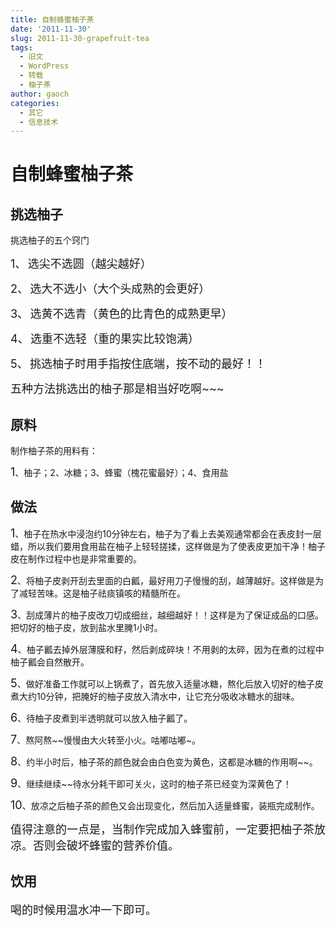 ```yaml
---
title: 自制蜂蜜柚子茶
date: '2011-11-30'
slug: 2011-11-30-grapefruit-tea
tags:
  - 旧文
  - WordPress
  - 转载
  - 柚子茶
author: gaoch
categories:
  - 其它
  - 信息技术
---
```



# <span style="font-family:宋体;mso-ascii-font-family:Calibri;mso-ascii-theme-font:&lt;br /&gt;minor-latin;mso-fareast-font-family:宋体;mso-fareast-theme-font:minor-fareast;&lt;br /&gt;mso-hansi-font-family:Calibri;mso-hansi-theme-font:minor-latin">自制蜂蜜柚子茶</span><span lang="EN-US"></span>

## <span style="font-family:宋体;mso-ascii-font-family:Cambria;mso-ascii-theme-font:&lt;br /&gt;major-latin;mso-fareast-font-family:宋体;mso-fareast-theme-font:major-fareast;&lt;br /&gt;mso-hansi-font-family:Cambria;mso-hansi-theme-font:major-latin">挑选柚子</span><span lang="EN-US"></span>

<span
style="font-family:宋体;mso-ascii-font-family:Calibri;&lt;br /&gt;mso-ascii-theme-font:minor-latin;mso-fareast-font-family:宋体;mso-fareast-theme-font:&lt;br /&gt;minor-fareast;mso-hansi-font-family:Calibri;mso-hansi-theme-font:minor-latin">挑选柚子的五个窍门</span>  
<span lang="EN-US"></span>

<span style="font-size:13.5pt" lang="EN-US"><span
style="mso-list:Ignore">1、<span
style="font:7.0pt &quot;Times New Roman&quot;">
</span></span></span><span
style="font-size:13.5pt">选尖不选圆（越尖越好）<span
lang="EN-US"></span></span>

<span style="font-size:13.5pt" lang="EN-US"><span
style="mso-list:Ignore">2、<span
style="font:7.0pt &quot;Times New Roman&quot;">
</span></span></span><span
style="font-size:13.5pt">选大不选小（大个头成熟的会更好）<span
lang="EN-US"></span></span>

<span style="font-size:13.5pt" lang="EN-US"><span
style="mso-list:Ignore">3、<span
style="font:7.0pt &quot;Times New Roman&quot;">
</span></span></span><span
style="font-size:13.5pt">选黄不选青（黄色的比青色的成熟更早）<span
lang="EN-US"></span></span>

<span style="font-size:13.5pt" lang="EN-US"><span
style="mso-list:Ignore">4、<span
style="font:7.0pt &quot;Times New Roman&quot;">
</span></span></span><span
style="font-size:13.5pt">选重不选轻（重的果实比较饱满）<span
lang="EN-US"></span></span>

<span style="font-size:13.5pt" lang="EN-US"><span
style="mso-list:Ignore">5、<span
style="font:7.0pt &quot;Times New Roman&quot;">
</span></span></span><span
style="font-size:13.5pt">挑选柚子时用手指按住底端，按不动的最好！！<span
lang="EN-US"></span></span>

<span style="font-size:13.5pt">五种方法挑选出的柚子那是相当好吃啊<span
lang="EN-US">\~\~\~</span></span>

## <span style="font-family:宋体;mso-ascii-font-family:Cambria;mso-ascii-theme-font:&lt;br /&gt;major-latin;mso-fareast-font-family:宋体;mso-fareast-theme-font:major-fareast;&lt;br /&gt;mso-hansi-font-family:Cambria;mso-hansi-theme-font:major-latin">原料</span><span lang="EN-US"></span>

<span
style="font-family:宋体;mso-ascii-font-family:Calibri;&lt;br /&gt;mso-ascii-theme-font:minor-latin;mso-fareast-font-family:宋体;mso-fareast-theme-font:&lt;br /&gt;minor-fareast;mso-hansi-font-family:Calibri;mso-hansi-theme-font:minor-latin">制作柚子茶的用料有：</span><span
lang="EN-US"></span>

<span style="font-size:13.5pt" lang="EN-US">1</span><span
style="font-size:&lt;br /&gt;13.5pt">、柚子；<span
lang="EN-US">2</span>、冰糖；<span
lang="EN-US">3</span>、蜂蜜（槐花蜜最好）；<span
lang="EN-US">4</span>、食用盐<span lang="EN-US"></span></span>

## <span style="font-family:宋体;mso-ascii-font-family:Cambria;mso-ascii-theme-font:&lt;br /&gt;major-latin;mso-fareast-font-family:宋体;mso-fareast-theme-font:major-fareast;&lt;br /&gt;mso-hansi-font-family:Cambria;mso-hansi-theme-font:major-latin">做法</span><span style="font-size:13.5pt;line-height:173%" lang="EN-US"></span>

<span style="font-size:13.5pt" lang="EN-US">1</span><span
style="font-size:&lt;br /&gt;13.5pt">、柚子在热水中浸泡约<span
lang="EN-US">10</span>分钟左右，柚子为了看上去美观通常都会在表皮封一层蜡，所以我们要用食用盐在柚子上轻轻搓揉，这样做是为了使表皮更加干净！柚子皮在制作过程中也是非常重要的。<span
lang="EN-US"></span></span>

<span style="font-size:13.5pt" lang="EN-US">2</span><span
style="font-size:&lt;br /&gt;13.5pt">、将柚子皮剥开刮去里面的白瓤，最好用刀子慢慢的刮，越薄越好。这样做是为了减轻苦味。这是柚子祛痰镇咳的精髓所在。</span><span
lang="EN-US"></span>

<span style="font-size:13.5pt" lang="EN-US">3</span><span
style="font-size:&lt;br /&gt;13.5pt">、刮成薄片的柚子皮改刀切成细丝，越细越好！！这样是为了保证成品的口感。把切好的柚子皮，放到盐水里腌<span
lang="EN-US">1</span>小时。<span lang="EN-US"></span></span>

<span style="font-size:13.5pt" lang="EN-US">4</span><span
style="font-size:&lt;br /&gt;13.5pt">、柚子瓤去掉外层薄膜和籽，然后剥成碎块！不用剥的太碎，因为在煮的过程中柚子瓤会自然散开。<span
lang="EN-US"></span></span>

<span style="font-size:13.5pt" lang="EN-US">5</span><span
style="font-size:&lt;br /&gt;13.5pt">、做好准备工作就可以上锅煮了，首先放入适量冰糖，熬化后放入切好的柚子皮煮大约<span
lang="EN-US">10</span>分钟，把腌好的柚子皮放入清水中，让它充分吸收冰糖水的甜味。<span
lang="EN-US"></span></span>

<span style="font-size:13.5pt" lang="EN-US">6</span><span
style="font-size:&lt;br /&gt;13.5pt">、待柚子皮煮到半透明就可以放入柚子瓤了。</span><span
lang="EN-US"></span>

<span style="font-size:13.5pt" lang="EN-US">7</span><span
style="font-size:&lt;br /&gt;13.5pt">、熬阿熬<span
lang="EN-US">\~\~</span>慢慢由大火转至小火。咕嘟咕嘟<span
lang="EN-US">\~</span>。<span lang="EN-US"></span></span>

<span style="font-size:13.5pt" lang="EN-US">8</span><span
style="font-size:&lt;br /&gt;13.5pt">、约半小时后，柚子茶的颜色就会由白色变为黄色，这都是冰糖的作用啊<span
lang="EN-US">\~\~</span>。<span lang="EN-US"></span></span>

<span style="font-size:13.5pt" lang="EN-US">9</span><span
style="font-size:&lt;br /&gt;13.5pt">、继续继续<span
lang="EN-US">\~\~</span>待水分耗干即可关火，这时的柚子茶已经变为深黄色了！<span
lang="EN-US"></span></span>

<span style="font-size:13.5pt" lang="EN-US">10</span><span
style="font-size:&lt;br /&gt;13.5pt">、放凉之后柚子茶的颜色又会出现变化，然后加入适量蜂蜜，装瓶完成制作。<span
lang="EN-US"></span></span>

<span
style="font-size:13.5pt">值得注意的一点是，当制作完成加入蜂蜜前，一定要把柚子茶放凉。否则会破坏蜂蜜的营养价值。<span
lang="EN-US"></span></span>

## <span style="font-family:宋体;mso-ascii-font-family:Cambria;mso-ascii-theme-font:&lt;br /&gt;major-latin;mso-fareast-font-family:宋体;mso-fareast-theme-font:major-fareast;&lt;br /&gt;mso-hansi-font-family:Cambria;mso-hansi-theme-font:major-latin">饮用</span><span lang="EN-US"></span>

<span style="font-size:13.5pt">喝的时候用温水冲一下即可。</span> <span
lang="EN-US"></span>
